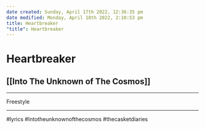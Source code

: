 ```yaml
---
date created: Sunday, April 17th 2022, 12:36:35 pm
date modified: Monday, April 18th 2022, 2:10:53 pm
title: Heartbreaker
"title": Heartbreaker
---
```

# Heartbreaker
## [[Into The Unknown of The Cosmos]]
---

Freestyle

---

#lyrics #Intotheunknownofthecosmos #thecasketdiaries